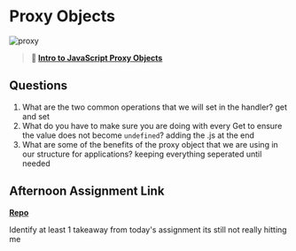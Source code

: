 # Proxy Objects

![proxy](https://bcw.blob.core.windows.net/public/img/journals/5120113092091727)

> **📖 [Intro to JavaScript Proxy Objects](https://codeworksacademy.com/fs-student-guide/resources/wk3/03-Proxies)**

## Questions

1. What are the two common operations that we will set in the handler?
get and set
2. What do you have to make sure you are doing with every Get to ensure the value does not become `undefined`?
adding the .js at the end
3. What are some of the benefits of the proxy object that we are using in our structure for applications?
keeping everything seperated until needed
## Afternoon Assignment Link

**[Repo](https://github.com/big-daddy-dom/spring22-gregslist-mvc)**

Identify at least 1 takeaway from today's assignment
its still not really hitting me